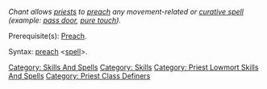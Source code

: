 *Chant allows [priests](:Category:_Priests "wikilink") to
[preach](Preach "wikilink") any movement-related or [curative
spell](:Category:_Skills_And_Spells_That_Heal_Characters "wikilink")
(example: [pass door](Pass_Door "wikilink"), [pure
touch](Pure_Touch "wikilink")).*

Prerequisite(s): [Preach](Preach "wikilink").

Syntax: [preach](Preach "wikilink")
\<[spell](:Category:_Spells "wikilink")\>.

[Category: Skills And Spells](Category:_Skills_And_Spells "wikilink")
[Category: Skills](Category:_Skills "wikilink") [Category: Priest
Lowmort Skills And
Spells](Category:_Priest_Lowmort_Skills_And_Spells "wikilink")
[Category: Priest Class
Definers](Category:_Priest_Class_Definers "wikilink")
